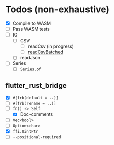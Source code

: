 # Todos (non-exhaustive)

- [x] Compile to WASM
- [ ] Pass WASM tests
- [ ] IO
  - [ ] CSV
    - [ ] readCsv (in progress)
    - [ ] [readCsvBatched](https://pola-rs.github.io/polars/py-polars/html/reference/api/polars.read_csv_batched.html#polars.read_csv_batched)
  - [ ] readJson
- [ ] Series
  - [ ] `Series.of`

## flutter_rust_bridge

- [x] `#[frb(default = ..)]`
- [ ] `#[frb(rename = ..)]`
- [ ] `fn() -> Self`
  - [x] Doc-comments
- [ ] `Vec<bool>`
- [ ] `Option<char>`
- [x] `ffi.UintPtr`
- [ ] `--positional-required`
